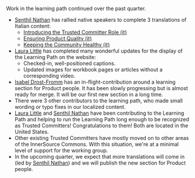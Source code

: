 Work in the learning path continued over the past quarter.

* [Senthil Nathan] has rallied native speakers to complete 3 translations of Italian content:
  - [Introducing the Trusted Committer Role (it)]
  - [Ensuring Product Quality (it)]
  - [Keeping the Community Healthy (it)]
* [Laura Little] has completed many wonderful updates for the display of the Learning Path on the website:
  - Checked-in, well-positioned captions.
  - Updated images for workbook pages or articles without a corresponding video.
* [Isabel Drost-Fromm] has an in-flight-contribution around a learning section for Product people.
It has been slowly progressing but is almost ready for merge.
It will be our first new section in a long time.
* There were 3 other contributors to the learning path, who made small wording or typo fixes in our localized content.
* [Laura Little] and [Senthil Nathan] have been contributing to the Learning Path and helping to run the Learning Path long enough to be recognized as Trusted Committers!
Congratulations to them!
Both are located in the United States.
* Other existing Trusted Committers have mostly moved on to other areas of the InnerSource Commons.
With this situation, we're at a minimal level of support for the working group.
* In the upcoming quarter, we expect that more translations will come in (led by [Senthil Nathan]) and we will publish the new section for Product people.

[Senthil Nathan]: https://github.com/nysenthil
[Laura Little]: https://github.com/marshmallowrobot
[Isabel Drost-Fromm]: https://github.com/mainec
[Introducing the Trusted Committer Role (it)]: https://innersourcecommons.org/it/learn/learning-path/trusted-committer/01/
[Ensuring Product Quality (it)]: https://innersourcecommons.org/it/learn/learning-path/trusted-committer/02/
[Keeping the Community Healthy (it)]: https://innersourcecommons.org/it/learn/learning-path/trusted-committer/03/
